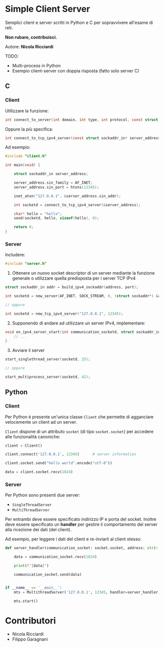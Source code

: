 # Simple Client Server

Semplici client e server scritti in Python e C per sopravvivere all'esame di reti.

**Non rubare, contribuisci.**

Autore: **Nicola Ricciardi**

TODO:

- Multi-process in Python
- Esempio client-server con doppia risposta (fatto solo server C)

## C

### Client

Utilizzare la funzione:

```c
int connect_to_server(int domain, int type, int protocol, const struct sockaddr* server_address, socklen_t server_address_length)
```

Oppure la più specifica:

```c
int connect_to_tcp_ipv4_server(const struct sockaddr_in* server_address)
```

Ad esempio:

```c
#include "client.h"

int main(void) {

    struct sockaddr_in server_address;

    server_address.sin_family = AF_INET;
    server_address.sin_port = htons(12345);

    inet_aton("127.0.0.1", &server_address.sin_addr);

    int socketd = connect_to_tcp_ipv4_server(&server_address);

    char* hello = "hello";
    send(socketd, hello, sizeof(hello), 0);

    return 0;
}
```

### Server

Includere:

```c
#include "server.h"
```

1. Ottenere un nuovo socket descriptor di un server mediante la funzione generale o utilizzare quella predisposta per i server TCP IPv4

```c
struct sockaddr_in addr = build_ipv4_sockaddr(address, port);

int socketd = new_server(AF_INET, SOCK_STREAM, 0, (struct sockaddr*) &addr, sizeof(addr));

// oppure

int socketd = new_tcp_ipv4_server("127.0.0.1", 12345);
```

2. Supponendo di andare ad utilizzare un server IPv4, implementare:

```c
void on_ipv4_server_start(int communication_socketd, struct sockaddr_in client_address) {
    // ...
}
```

3. Avviare il server

```c
start_singlethread_server(socketd, 25);

// oppure

start_multiprocess_server(socketd, 42);
```


## Python

### Client

Per Python è presente un'unica classe `Client` che permette di agganciare velocemente un client ad un server.

`Client` dispone di un attributo `socket` (di tipo `socket.socket`) per accedere alle funzionalità canoniche:

```python
client = Client()

client.connect('127.0.0.1', 12345)      # server information

client.socket.send("hello world".encode("utf-8"))

data = client.socket.recv(1024)
```

### Server

Per Python sono presenti due server:

- `SingleThreadServer`
- `MultiThreadServer`

Per entrambi deve essere specificato indirizzo IP e porta del socket. Inoltre deve essere specificato un **handler** per gestire il comportamento del server alla ricezione dei dati (del client).

Ad esempio, per leggere i dati del client e re-inviarli al client stesso:

```python
def server_handler(communication_socket: socket.socket, address: str):

    data = communication_socket.recv(1024)

    print(f"{data}")

    communication_socket.send(data)


if __name__ == '__main__':
    mts = MultithreadServer('127.0.0.1', 12345, handler=server_handler)

    mts.start()
```

# Contributori

- Nicola Ricciardi
- Filippo Garagnani